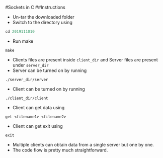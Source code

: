 #Sockets in C
##Instructions
- Un-tar the downloaded folder 
- Switch to the directory using
```C
cd 2019111010
```
- Run make

```
make
```

-  Clients files are present inside ``client_dir`` and Server files are present under ``server_dir``
- Server can be turned on by running 
```
./server_dir/server
```
- Client can be turned on by running 
```
./client_dir/client
```
- Client can get data using
```
get <filename1> <filename2>
```
- Client can get exit using
```
exit
```
- Multiple clients can obtain data from a single server but one by one.
- The code flow is pretty much straightforward.